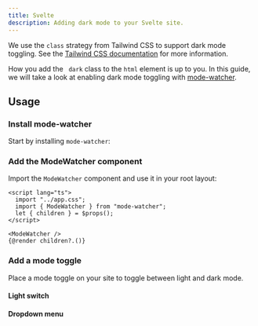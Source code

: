 ```yaml
---
title: Svelte
description: Adding dark mode to your Svelte site.
---
```


<script>
  import { Steps, ComponentPreview, PMInstall } from "$lib/components/docs";
</script>

We use the `class` strategy from Tailwind CSS to support dark mode toggling. See the [Tailwind CSS documentation](https://tailwindcss.com/docs/dark-mode#toggling-dark-mode-manually) for more information.

How you add the ` dark` class to the `html` element is up to you. In this guide, we will take a look at enabling dark mode toggling with [mode-watcher](https://github.com/svecosystem/mode-watcher).

## Usage

<Steps>

### Install mode-watcher

Start by installing `mode-watcher`:

<PMInstall command="mode-watcher@0.5.1" />

### Add the ModeWatcher component

Import the `ModeWatcher` component and use it in your root layout:

```svelte title="src/routes/+layout.svelte"
<script lang="ts">
  import "../app.css";
  import { ModeWatcher } from "mode-watcher";
  let { children } = $props();
</script>

<ModeWatcher />
{@render children?.()}
```

### Add a mode toggle

Place a mode toggle on your site to toggle between light and dark mode.

#### Light switch

<ComponentPreview name="dark-mode-light-switch">

<div></div>

</ComponentPreview>

#### Dropdown menu

<ComponentPreview name="dark-mode-dropdown-menu">

<div></div>

</ComponentPreview>

</Steps>
